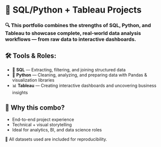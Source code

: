 # 🚀 **SQL/Python + Tableau Projects**

### 🔍 This portfolio combines the strengths of **SQL**, **Python**, and **Tableau** to showcase complete, real-world data analysis workflows — from raw data to interactive dashboards.

## 🛠️ **Tools & Roles:**
- 🧮 **SQL** — Extracting, filtering, and joining structured data
- 🐍 **Python** — Cleaning, analyzing, and preparing data with Pandas & visualization libraries
- 📊 **Tableau** — Creating interactive dashboards and uncovering business insights

## 🎯 **Why this combo?**
- End-to-end project experience
- Technical + visual storytelling
- Ideal for analytics, BI, and data science roles

📂 All datasets used are included for reproducibility.
